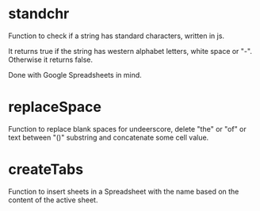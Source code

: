 # standchr
Function to check if a string has standard characters, written in js.

It returns true if the string has western alphabet letters, white space or "-".
Otherwise it returns false.

Done with Google Spreadsheets in mind.

# replaceSpace
Function to replace blank spaces for undeerscore, delete "the" or "of" or text between "()" substring and concatenate some cell value.

# createTabs
Function to insert sheets in a Spreadsheet with the name based on the content of the active sheet.
